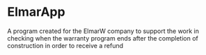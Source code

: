 # ElmarApp


A program created for the ElmarW company to support the work in checking when the warranty program ends
after the completion of construction in order to receive a refund
